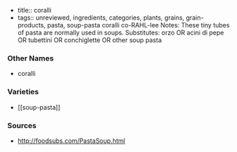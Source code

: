 - title:: coralli
- tags:: unreviewed, ingredients, categories, plants, grains, grain-products, pasta, soup-pasta
coralli co-RAHL-lee Notes: These tiny tubes of pasta are normally used in soups. Substitutes: orzo OR acini di pepe OR tubettini OR conchiglette OR other soup pasta

### Other Names

* coralli

### Varieties

* [[soup-pasta]]

### Sources
* http://foodsubs.com/PastaSoup.html
